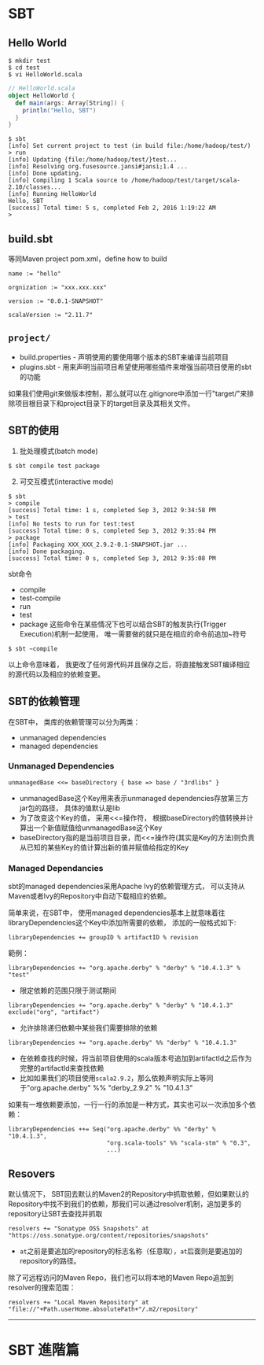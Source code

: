 # SBT

## Hello World

```shell
$ mkdir test
$ cd test
$ vi HelloWorld.scala
```

```scala
// HelloWorld.scala
object HelloWorld {
  def main(args: Array[String]) {
    println("Hello, SBT")
  }
}
```

```shell
$ sbt
[info] Set current project to test (in build file:/home/hadoop/test/)
> run
[info] Updating {file:/home/hadoop/test/}test...
[info] Resolving org.fusesource.jansi#jansi;1.4 ...
[info] Done updating.
[info] Compiling 1 Scala source to /home/hadoop/test/target/scala-2.10/classes...
[info] Running HelloWorld
Hello, SBT
[success] Total time: 5 s, completed Feb 2, 2016 1:19:22 AM
>
```

## build.sbt
等同Maven project pom.xml，define how to build
```
name := "hello"

orgnization := "xxx.xxx.xxx"

version := "0.0.1-SNAPSHOT"

scalaVersion := "2.11.7"
```

## ```project/```
- build.properties - 声明使用的要使用哪个版本的SBT来编译当前项目
- plugins.sbt - 用来声明当前项目希望使用哪些插件来增强当前项目使用的sbt的功能

如果我们使用git来做版本控制，那么就可以在.gitignore中添加一行"target/"来排除项目根目录下和project目录下的target目录及其相关文件。

## SBT的使用

1. 批处理模式(batch mode)
```
$ sbt compile test package
```

2. 可交互模式(interactive mode)
```
$ sbt
> compile
[success] Total time: 1 s, completed Sep 3, 2012 9:34:58 PM
> test
[info] No tests to run for test:test
[success] Total time: 0 s, completed Sep 3, 2012 9:35:04 PM
> package
[info] Packaging XXX_XXX_2.9.2-0.1-SNAPSHOT.jar ...
[info] Done packaging.
[success] Total time: 0 s, completed Sep 3, 2012 9:35:08 PM
```

sbt命令
- compile
- test-compile
- run
- test
- package
这些命令在某些情况下也可以结合SBT的触发执行(Trigger Execution)机制一起使用， 唯一需要做的就只是在相应的命令前追加~符号

```
$ sbt ~compile
```
以上命令意味着， 我更改了任何源代码并且保存之后，将直接触发SBT编译相应的源代码以及相应的依赖变更。 

## SBT的依赖管理

在SBT中， 类库的依赖管理可以分为两类：
- unmanaged dependencies
- managed dependencies

### Unmanaged Dependencies
```
unmanagedBase <<= baseDirectory { base => base / "3rdlibs" }
```
- unmanagedBase这个Key用来表示unmanaged dependencies存放第三方jar包的路径， 具体的值默认是lib
- 为了改变这个Key的值， 采用<<=操作符， 根据baseDirectory的值转换并计算出一个新值赋值给unmanagedBase这个Key
- baseDirectory指的是当前项目目录，而<<=操作符(其实是Key的方法)则负责从已知的某些Key的值计算出新的值并赋值给指定的Key

### Managed Dependancies
sbt的managed dependencies采用Apache Ivy的依赖管理方式， 可以支持从Maven或者Ivy的Repository中自动下载相应的依赖。

简单来说，在SBT中， 使用managed dependencies基本上就意味着往libraryDependencies这个Key中添加所需要的依赖， 添加的一般格式如下:
```
libraryDependencies += groupID % artifactID % revision
```

範例：
```
libraryDependencies += "org.apache.derby" % "derby" % "10.4.1.3" % "test"
```
- 限定依赖的范围只限于测试期间

```
libraryDependencies += "org.apache.derby" % "derby" % "10.4.1.3" exclude("org", "artifact")
```
- 允许排除递归依赖中某些我们需要排除的依赖

```
libraryDependencies += "org.apache.derby" %% "derby" % "10.4.1.3" 
```
- 在依赖查找的时候，将当前项目使用的scala版本号追加到artifactId之后作为完整的artifactId来查找依赖
- 比如如果我们的项目使用```scala2.9.2```，那么依赖声明实际上等同于"org.apache.derby" %% "derby_2.9.2" % "10.4.1.3"


如果有一堆依赖要添加，一行一行的添加是一种方式，其实也可以一次添加多个依赖：
```
libraryDependencies ++= Seq("org.apache.derby" %% "derby" % "10.4.1.3",
                            "org.scala-tools" %% "scala-stm" % "0.3", 
                            ...)
```

## Resovers
默认情况下， SBT回去默认的Maven2的Repository中抓取依赖，但如果默认的Repository中找不到我们的依赖，那我们可以通过resolver机制，追加更多的repository让SBT去查找并抓取
```
resolvers += "Sonatype OSS Snapshots" at "https://oss.sonatype.org/content/repositories/snapshots"
```
- ```at```之前是要追加的repository的标志名称（任意取），```at```后面则是要追加的repository的路径。

除了可远程访问的Maven Repo，我们也可以将本地的Maven Repo追加到resolver的搜索范围：
```
resolvers += "Local Maven Repository" at "file://"+Path.userHome.absolutePath+"/.m2/repository"
```

___
# SBT 進階篇
